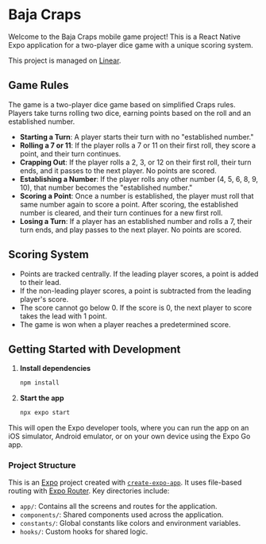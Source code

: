 # Baja Craps

Welcome to the Baja Craps mobile game project! This is a React Native Expo application for a two-player dice game with a unique scoring system.

This project is managed on [Linear](https://linear.app/brainivy/project/baja-craps-955133f3f6cb).

## Game Rules

The game is a two-player dice game based on simplified Craps rules. Players take turns rolling two dice, earning points based on the roll and an established number.

- **Starting a Turn**: A player starts their turn with no "established number."
- **Rolling a 7 or 11**: If the player rolls a 7 or 11 on their first roll, they score a point, and their turn continues.
- **Crapping Out**: If the player rolls a 2, 3, or 12 on their first roll, their turn ends, and it passes to the next player. No points are scored.
- **Establishing a Number**: If the player rolls any other number (4, 5, 6, 8, 9, 10), that number becomes the "established number."
- **Scoring a Point**: Once a number is established, the player must roll that same number again to score a point. After scoring, the established number is cleared, and their turn continues for a new first roll.
- **Losing a Turn**: If a player has an established number and rolls a 7, their turn ends, and play passes to the next player. No points are scored.

## Scoring System

- Points are tracked centrally. If the leading player scores, a point is added to their lead.
- If the non-leading player scores, a point is subtracted from the leading player's score.
- The score cannot go below 0. If the score is 0, the next player to score takes the lead with 1 point.
- The game is won when a player reaches a predetermined score.

## Getting Started with Development

1.  **Install dependencies**
    ```bash
    npm install
    ```

2.  **Start the app**
    ```bash
    npx expo start
    ```

This will open the Expo developer tools, where you can run the app on an iOS simulator, Android emulator, or on your own device using the Expo Go app.

### Project Structure

This is an [Expo](https://expo.dev) project created with [`create-expo-app`](https://www.npmjs.com/package/create-expo-app). It uses file-based routing with [Expo Router](https://docs.expo.dev/router/introduction/). Key directories include:

-   `app/`: Contains all the screens and routes for the application.
-   `components/`: Shared components used across the application.
-   `constants/`: Global constants like colors and environment variables.
-   `hooks/`: Custom hooks for shared logic.

